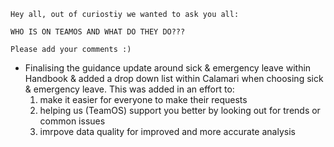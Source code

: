 `Hey all, out of curiostiy we wanted to ask you all:`

`WHO IS ON TEAMOS AND WHAT DO THEY DO???`

`Please add your comments :)`


* Finalising the guidance update around sick & emergency leave within Handbook & added a drop down list within Calamari when choosing sick & emergency leave. This was added in an effort to:
  1. make it easier for everyone to make their requests
  2. helping us (TeamOS) support you better by looking out for trends or common issues
  3. imrpove data quality for improved and more accurate analysis
